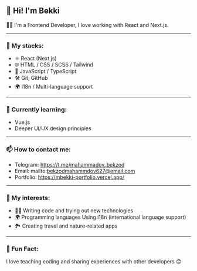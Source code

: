 ## 👋 Hi! I'm Bekki

🧑‍💻 I'm a Frontend Developer, I love working with React and Next.js.

---

### 🚀 My stacks:
- ⚛️ React (Next.js)
- 🌐 HTML / CSS / SCSS / Tailwind
- 🧩 JavaScript / TypeScript
- 🛠️ Git, GitHub
- 🌍 I18n / Multi-language support

---

### 🌱 Currently learning:
- Vue.js
- Deeper UI/UX design principles

---

### 📫 How to contact me:
- Telegram: https://t.me/mahammadov_bekzod
- Email: mailto:bekzodmahammdov627@email.com
- Portfolio: https://mbekki-portfolio.vercel.app/

---

### 🎯 My interests:
- 👨‍💻 Writing code and trying out new technologies
- 🌍 Programming languages Using i18n (international language support)
- 🏞 Creating travel and nature-related apps

---

### 📌 Fun Fact:
I love teaching coding and sharing experiences with other developers 😊
